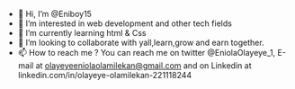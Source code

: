 - 👋 Hi, I’m @Eniboy15
- 👀 I’m interested in web development and other tech fields
- 🌱 I’m currently learning html & Css
- 💞️ I’m looking to collaborate with yall,learn,grow and earn together.
- 📫 How to reach me ? You can reach me on twitter @EniolaOlayeye_1, E-mail at olayeyeeniolaolamilekan@gmail.com and on Linkedin at linkedin.com/in/olayeye-olamilekan-221118244

<!---
Eniboy15/Eniboy15 is a ✨ special ✨ repository because its `README.md` (this file) appears on your GitHub profile.
You can click the Preview link to take a look at your changes.
--->
